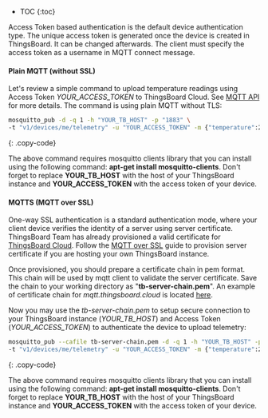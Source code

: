 * TOC
{:toc}
  
Access Token based authentication is the default device authentication type.
The unique access token is generated once the device is created in ThingsBoard. It can be changed afterwards.
The client must specify the access token as a username in MQTT connect message.

#### Plain MQTT (without SSL)

Let's review a simple command to upload temperature readings using Access Token *YOUR_ACCESS_TOKEN* to ThingsBoard Cloud.
See [MQTT API](/docs/{{docsPrefix}}reference/mqtt-api/) for more details. The command is using plain MQTT without TLS:

```bash
mosquitto_pub -d -q 1 -h "YOUR_TB_HOST" -p "1883" \ 
-t "v1/devices/me/telemetry" -u "YOUR_ACCESS_TOKEN" -m {"temperature":25}
```
{: .copy-code}

The above command requires mosquitto clients library that you can install using the following command: **apt-get install mosquitto-clients**.
Don't forget to replace **YOUR_TB_HOST** with the host of your ThingsBoard instance and **YOUR_ACCESS_TOKEN** with the access token of your device.

#### MQTTS (MQTT over SSL)

One-way SSL authentication is a standard authentication mode, where your client device verifies the identity of a server using server certificate.
ThingsBoard Team has already provisioned a valid certificate for [ThingsBoard Cloud](https://thingsboard.cloud/signup).
Follow the [MQTT over SSL](/docs/{{docsPrefix}}user-guide/mqtt-over-ssl/) guide to provision server certificate if you are hosting your own ThingsBoard instance.

Once provisioned, you should prepare a certificate chain in pem format. This chain will be used by mqtt client to validate the server certificate.
Save the chain to your working directory as "**tb-server-chain.pem**". 
An example of certificate chain for *mqtt.thingsboard.cloud* is located [here](/docs/paas/user-guide/resources/mqtt-over-ssl/tb-server-chain.pem).

Now you may use the *tb-server-chain.pem* to setup secure connection to your ThingsBoard instance (*YOUR_TB_HOST*) and Access Token (*YOUR_ACCESS_TOKEN*) to authenticate the device to upload telemetry:

```bash
mosquitto_pub --cafile tb-server-chain.pem -d -q 1 -h "YOUR_TB_HOST" -p "8883" \
-t "v1/devices/me/telemetry" -u "YOUR_ACCESS_TOKEN" -m {"temperature":25}
```
{: .copy-code}

The above command requires mosquitto clients library that you can install using the following command: **apt-get install mosquitto-clients**.
Don't forget to replace **YOUR_TB_HOST** with the host of your ThingsBoard instance and **YOUR_ACCESS_TOKEN** with the access token of your device.

